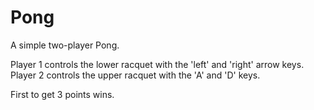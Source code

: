 # Pong

A simple two-player Pong.

Player 1 controls the lower racquet with the 'left' and 'right' arrow keys.
Player 2 controls the upper racquet with the 'A' and 'D' keys.

First to get 3 points wins.

